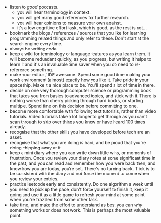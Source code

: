 - listen to _good_ podcasts.
  - you will hear terminology in context.
  - you will get many good references for further research.
  - you will hear opinions to measure your own against.
  - it's a low cognitive effort task, which is good, as the rest is not...
- bookmark the blogs / references / sources that you like for learning
  programming related things and only refer to these. Don't start at the search
  engine every time.
- always be writing code.
- keep a wiki for terminology or language features as you learn them. It will
  become redundant quickly, as you progress, but writing it helps to learn it and
  it's an invaluable time saver when you do need to re-reference something.
- make your editor / IDE awesome. Spend some good time making your work
  environment (almost) exactly how you like it. Take pride in your
  spaceship. Make it a nice place to be. You'll spend a lot of time in there.
- decide on one very thorough computer science or programming book that takes
  you from basics to advanced topics, and stick with it. There is nothing worse
  than cherry picking through hard books, or starting multiple. Spend time on
  this decision before committing to one.
- become more comfortable with following text tutorials, rather than video
  tutorials. Video tutorials take a lot longer to get through as you can't scan
  through to skip over things you know or have heard 100 times already.
- recognise that the other skills you have developed before tech are an asset.
- recognise that what you are doing _is_ hard, and be proud that you're doing
  chipping away at it.
- keep a mini diary where you can write down little wins, or moments of
  frustration. Once you review your diary notes at some significant time in the
  past, and you can read and remember how you were back then, and know how you are
  today, you're set. There's no turning back. Trick is to be consistent with the
  diary and not force the moment to come when you review your entries.
- practice leetcode early and consistently. Do one algorithm a week until you
  need to pick up the pace, don't force yourself to finish it, keep it going and
  use it as a little game to refresh your mind at some point when you're
  frazzled from some other task.
- take time, and make the effort to understand as best you can _why_ something
  works or does not work. This is perhaps the most valuable point.
